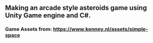 ## Making an arcade style asteroids game using Unity Game engine and C#.
### Game Assets from: https://www.kenney.nl/assets/simple-space

